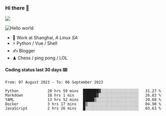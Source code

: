 ### Hi there 👋
![](https://komarev.com/ghpvc/?username=Xuhandsome)


<img src="https://github-readme-stats.vercel.app/api?username=XuHandsome&show_icons=true&theme=merko" alt="Hello world">

<br/>

- 🍻  Work at Shanghai, _A Linux SA_
- ⚡  Python / Vue / Shell
- ✍️  Blogger
- ♟  Chess / ping pong / LOL

#### Coding status last 30 days ⌨️

<!--START_SECTION:waka-->

```text
From: 07 August 2023 - To: 06 September 2023

Python             20 hrs 59 mins  ███████▓░░░░░░░░░░░░░░░░░   31.27 %
Markdown           18 hrs 1 min    ██████▓░░░░░░░░░░░░░░░░░░   26.83 %
YAML               13 hrs 52 mins  █████▒░░░░░░░░░░░░░░░░░░░   20.68 %
Docker             3 hrs 17 mins   █▒░░░░░░░░░░░░░░░░░░░░░░░   04.90 %
JavaScript         2 hrs 26 mins   █░░░░░░░░░░░░░░░░░░░░░░░░   03.63 %
```

<!--END_SECTION:waka-->
